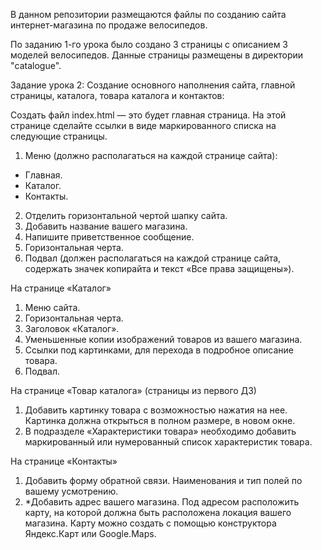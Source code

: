 В данном репозитории размещаются файлы по созданию сайта интернет-магазина по продаже велосипедов.

По заданию 1-го урока было создано 3 страницы с описанием 3 моделей велосипедов. Данные страницы размещены в директории "catalogue".

Задание урока 2:
Создание основного наполнения сайта, главной страницы, каталога, товара каталога и контактов:

Создать файл index.html — это будет главная страница. На этой странице сделайте ссылки в виде маркированного списка на следующие страницы.
1. Меню (должно располагаться на каждой странице сайта):
* Главная.
* Каталог.
* Контакты.
2. Отделить горизонтальной чертой шапку сайта.
3. Добавить название вашего магазина.
4. Напишите приветственное сообщение.
5. Горизонтальная черта.
6. Подвал (должен располагаться на каждой странице сайта, содержать значек копирайта и текст «Все права защищены»).

На странице «Каталог»
1. Меню сайта.
2. Горизонтальная черта.
3. Заголовок «Каталог».
4. Уменьшенные копии изображений товаров из вашего магазина.
5. Ссылки под картинками, для перехода в подробное описание товара.
6. Подвал.

На странице «Товар каталога» (страницы из первого ДЗ)
1. Добавить картинку товара с возможностью нажатия на нее. Картинка должна открыться в полном размере, в новом окне.
2. В подразделе «Характеристики товара» необходимо добавить маркированный или нумерованный список характеристик товара.

На странице «Контакты»
1. Добавить форму обратной связи. Наименования и тип полей по вашему усмотрению.
2. *Добавить адрес вашего магазина. Под адресом расположить карту, на которой должна быть расположена локация вашего магазина. Карту можно создать с помощью конструктора Яндекс.Карт или Google.Maps.
